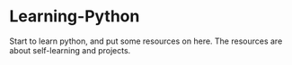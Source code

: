 # Learning-Python
Start to learn python, and put some resources on here.
The resources are about self-learning and projects.
